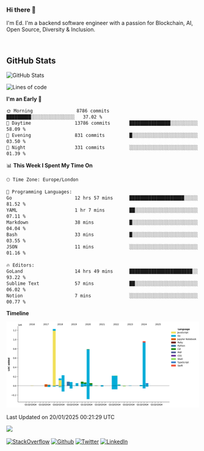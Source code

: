 ### Hi there 👋
 I'm Ed. I'm a backend software engineer with a passion for Blockchain, AI, Open Source, Diversity & Inclusion.

<br />

<h2>GitHub Stats</h2>
<p><img src="https://github-readme-stats.vercel.app/api?username=echarrod&amp;show_icons=true" alt="GitHub Stats"></p>

<!--START_SECTION:waka-->
![Lines of code](https://img.shields.io/badge/From%20Hello%20World%20I%27ve%20Written-4.4%20million%20lines%20of%20code-blue)

**I'm an Early 🐤** 

```text
🌞 Morning                8786 commits        █████████░░░░░░░░░░░░░░░░   37.02 % 
🌆 Daytime                13786 commits       ███████████████░░░░░░░░░░   58.09 % 
🌃 Evening                831 commits         █░░░░░░░░░░░░░░░░░░░░░░░░   03.50 % 
🌙 Night                  331 commits         ░░░░░░░░░░░░░░░░░░░░░░░░░   01.39 % 
```


📊 **This Week I Spent My Time On** 

```text
🕑︎ Time Zone: Europe/London

💬 Programming Languages: 
Go                       12 hrs 57 mins      ████████████████████░░░░░   81.52 % 
YAML                     1 hr 7 mins         ██░░░░░░░░░░░░░░░░░░░░░░░   07.11 % 
Markdown                 38 mins             █░░░░░░░░░░░░░░░░░░░░░░░░   04.04 % 
Bash                     33 mins             █░░░░░░░░░░░░░░░░░░░░░░░░   03.55 % 
JSON                     11 mins             ░░░░░░░░░░░░░░░░░░░░░░░░░   01.16 % 

🔥 Editors: 
GoLand                   14 hrs 49 mins      ███████████████████████░░   93.22 % 
Sublime Text             57 mins             ██░░░░░░░░░░░░░░░░░░░░░░░   06.02 % 
Notion                   7 mins              ░░░░░░░░░░░░░░░░░░░░░░░░░   00.77 % 
```

**Timeline**

![Lines of Code chart](https://raw.githubusercontent.com/echarrod/echarrod/main/assets/bar_graph.png)


 Last Updated on 20/01/2025 00:21:29 UTC
<!--END_SECTION:waka-->

![](https://komarev.com/ghpvc/?username=echarrod)

<p>
<a href="https://stackoverflow.com/users/1014632/ech" target="_blank"><img alt="StackOverflow" src="https://img.shields.io/badge/-Stackoverflow-FE7A16?style=for-the-badge&logo=stack-overflow&logoColor=white" /></a> 
<a href="https://github.com/echarrod" target="_blank"><img alt="Github" src="https://img.shields.io/badge/GitHub-%2312100E.svg?&style=for-the-badge&logo=Github&logoColor=white" /></a> 
<a href="https://twitter.com/e_harrod" target="_blank"><img alt="Twitter" src="https://img.shields.io/badge/twitter-%231DA1F2.svg?&style=for-the-badge&logo=twitter&logoColor=white" /></a> 
<a href="https://www.linkedin.com/in/ed-harrod" target="_blank"><img alt="LinkedIn" src="https://img.shields.io/badge/linkedin-%230077B5.svg?&style=for-the-badge&logo=linkedin&logoColor=white" /></a>
